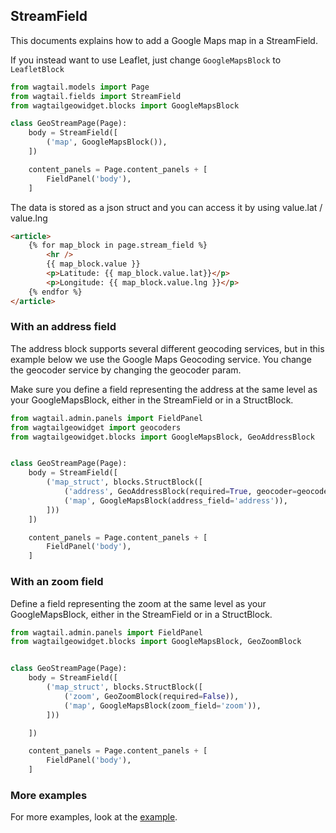 ## StreamField

This documents explains how to add a Google Maps map in a StreamField.

If you instead want to use Leaflet, just change `GoogleMapsBlock` to `LeafletBlock`

```python
from wagtail.models import Page
from wagtail.fields import StreamField
from wagtailgeowidget.blocks import GoogleMapsBlock

class GeoStreamPage(Page):
    body = StreamField([
        ('map', GoogleMapsBlock()),
    ])

    content_panels = Page.content_panels + [
        FieldPanel('body'),
    ]
```

The data is stored as a json struct and you can access it by using value.lat / value.lng

```html
<article>
    {% for map_block in page.stream_field %}
        <hr />
        {{ map_block.value }}
        <p>Latitude: {{ map_block.value.lat}}</p>
        <p>Longitude: {{ map_block.value.lng }}</p>
    {% endfor %}
</article>
```

### With an address field

The address block supports several different geocoding services, but in this example below we use the Google Maps Geocoding service. You change the geocoder service by changing the geocoder param.

Make sure you define a field representing the address at the same level as your GoogleMapsBlock, either in the StreamField or in a StructBlock.

```python
from wagtail.admin.panels import FieldPanel
from wagtailgeowidget import geocoders
from wagtailgeowidget.blocks import GoogleMapsBlock, GeoAddressBlock


class GeoStreamPage(Page):
    body = StreamField([
        ('map_struct', blocks.StructBlock([
            ('address', GeoAddressBlock(required=True, geocoder=geocoders.GOOGLE_MAPS)),
            ('map', GoogleMapsBlock(address_field='address')),
        ]))
    ])

    content_panels = Page.content_panels + [
        FieldPanel('body'),
    ]
```


### With an zoom field

Define a field representing the zoom at the same level as your GoogleMapsBlock, either in the StreamField or in a StructBlock.

```python
from wagtail.admin.panels import FieldPanel
from wagtailgeowidget.blocks import GoogleMapsBlock, GeoZoomBlock


class GeoStreamPage(Page):
    body = StreamField([
        ('map_struct', blocks.StructBlock([
            ('zoom', GeoZoomBlock(required=False)),
            ('map', GoogleMapsBlock(zoom_field='zoom')),
        ]))

    ])

    content_panels = Page.content_panels + [
        FieldPanel('body'),
    ]
```


### More examples

For more examples, look at the [example](https://github.com/Frojd/wagtail-geo-widget/blob/develop/tests/geopage/models.py#L149).

